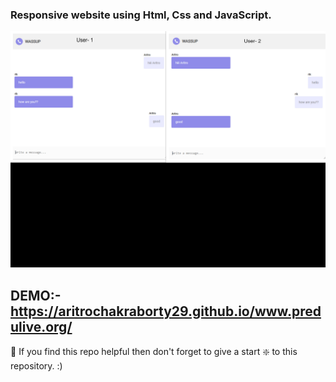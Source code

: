 ### Responsive website using Html, Css and JavaScript.

![REsponsive_site](https://github.com/aritrochakraborty29/www.predulive.org/blob/master/img/collage.jpg)


## DEMO:- https://aritrochakraborty29.github.io/www.predulive.org/


🙏 If you find this repo helpful then don't forget to give a start ❇️  to this repository. :)

